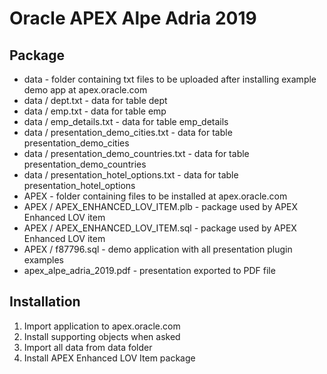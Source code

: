 # Oracle APEX Alpe Adria 2019
## Package
* data - folder containing txt files to be uploaded after installing example demo app at apex.oracle.com
* data / dept.txt -  data for table dept
* data / emp.txt  -  data for table emp
* data / emp_details.txt - data for table emp_details
* data / presentation_demo_cities.txt - data for table presentation_demo_cities
* data / presentation_demo_countries.txt - data for table presentation_demo_countries
* data / presentation_hotel_options.txt - data for table presentation_hotel_options
* APEX - folder containing files to be installed at apex.oracle.com
* APEX / APEX_ENHANCED_LOV_ITEM.plb - package used by APEX Enhanced LOV item
* APEX / APEX_ENHANCED_LOV_ITEM.sql - package used by APEX Enhanced LOV item
* APEX / f87796.sql - demo application with all presentation plugin examples
* apex_alpe_adria_2019.pdf - presentation exported to PDF file

## Installation
1. Import application to apex.oracle.com
1. Install supporting objects when asked
1. Import all data from data folder
1. Install APEX Enhanced LOV Item package
